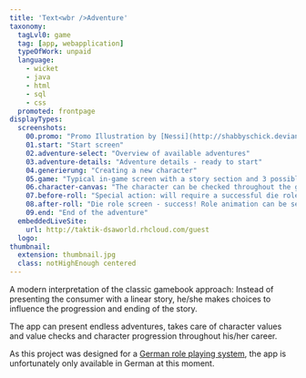 ```yaml
---
title: 'Text<wbr />Adventure'
taxonomy:
  tagLvl0: game
  tag: [app, webapplication]
  typeOfWork: unpaid
  language:
    - wicket
    - java
    - html
    - sql
    - css
  promoted: frontpage
displayTypes:
  screenshots:
    00.promo: "Promo Illustration by [Nessi](http://shabbyschick.deviantart.com/)<br /><small>[Character stock](http://faestock.deviantart.com/art/Alanna12-368799100) by [faestock](http://faestock.deviantart.com/).<br />[Background photography](https://www.flickr.com/photos/boscdanjou/6884491041/) by [Bosc d'Anjou](https://www.flickr.com/photos/boscdanjou/).</small>"
    01.start: "Start screen"
    02.adventure-select: "Overview of available adventures"
    03.adventure-details: "Adventure details - ready to start"
    04.generierung: "Creating a new character"
    05.game: "Typical in-game screen with a story section and 3 possible actions for the player"
    06.character-canvas: "The character can be checked throughout the game via an off canvas"
    07.before-roll: "Special action: will require a successful die role to continue"
    08.after-roll: "Die role screen - success! Role animation can be seen in the tab 'WebM'"
    09.end: "End of the adventure"
  embeddedLiveSite:
    url: http://taktik-dsaworld.rhcloud.com/guest
  logo:
thumbnail:
  extension: thumbnail.jpg
  class: notHighEnough centered
---
```


A modern interpretation of the classic gamebook approach: Instead of presenting the consumer with a linear story, he/she makes choices to influence the progression and ending of the story.

The app can present endless adventures, takes care of character values and value checks and character progression throughout his/her career.

As this project was designed for a [German role playing system](https://en.wikipedia.org/wiki/The_Dark_Eye), the app is unfortunately only available in German at this moment.